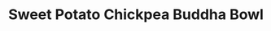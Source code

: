 ---
title: Sweet Potato Chickpea Buddha Bowl
summary: Nourishing Buddha bowl with roasted sweet potatoes, spiced chickpeas, greens, and a creamy tahini dressing.

linkout: https://minimalistbaker.com/sweet-potato-chickpea-buddha-bowl/

tags:
- vegan
- gluten-free
- bowl
- healthy

servings: 2
time: 45m

ingredients:
- 2 small sweet potatoes, peeled and cubed
- 1 tbsp olive oil
- 1 tsp ground cumin
- 1/2 tsp smoked paprika
- 1/4 tsp sea salt
- 1 (15 oz) can chickpeas, drained and rinsed
- 1/2 tsp ground cumin
- 1/2 tsp smoked paprika
- 1/4 tsp sea salt
- 4 cups mixed greens (spinach, kale, etc.)
- 1/2 cup cooked quinoa (optional)
- 1/4 cup tahini
- 1 tbsp maple syrup
- 1 tbsp lemon juice
- 2–4 tbsp warm water (to thin)
- Salt and pepper, to taste

directions:
- Preheat oven to 400F (204C) and line a baking sheet with parchment paper.
- Toss sweet potatoes with olive oil, cumin, paprika, and salt. Spread on baking sheet and roast for 25–30 minutes, flipping halfway.
- Pat chickpeas dry and toss with cumin, paprika, and salt. Add to baking sheet for last 15 minutes of roasting.
- Whisk tahini, maple syrup, lemon juice, and water until creamy. Season with salt and pepper.
- To serve, divide greens and quinoa between bowls. Top with roasted sweet potatoes and chickpeas. Drizzle with tahini dressing.
---